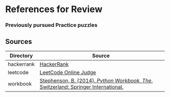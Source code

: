 # References for Review
### Previously pursued Practice puzzles

## Sources

Directory | Source
--------- | ------
hackerrank | [HackerRank](https://www.hackerrank.com/FeebleOldMan)
leetcode | [LeetCode Online Judge](https://leetcode.com/feebleoldman/)
workbook | [Stephenson, B. (2014). _Python Workbook, The_. Switzerland: Springer International.](http://www.springer.com/gp/book/9783319142395)
